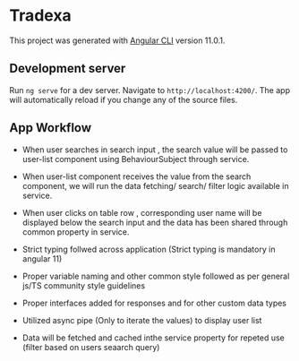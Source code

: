 # Tradexa

This project was generated with [Angular CLI](https://github.com/angular/angular-cli) version 11.0.1.

## Development server

Run `ng serve` for a dev server. Navigate to `http://localhost:4200/`. The app will automatically reload if you change any of the source files.

## App Workflow

- When user searches in search input , the search value will be passed to user-list component using BehaviourSubject through service.

- When user-list component receives the value from the search component, we will run the data fetching/ search/ filter logic available in service.

- When user clicks on table row , corresponding user name will be displayed below the search input and the data has been shared through common property in service.

- Strict typing follwed across application (Strict typing is mandatory in angular 11)
- Proper variable naming and other common style followed as per general js/TS community style guidelines 
- Proper interfaces added for responses and for other custom data types
- Utilized async pipe (Only to iterate the values) to display user list
- Data will be fetched and cached inthe service property for repeted use (filter based on users seaarch query)